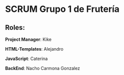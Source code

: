 # SCRUM Grupo 1 de Frutería

## Roles:

**Project Manager**: Kike

**HTML-Templates**: Alejandro

**JavaScript**: Caterina

**BackEnd**: Nacho Carmona Gonzalez